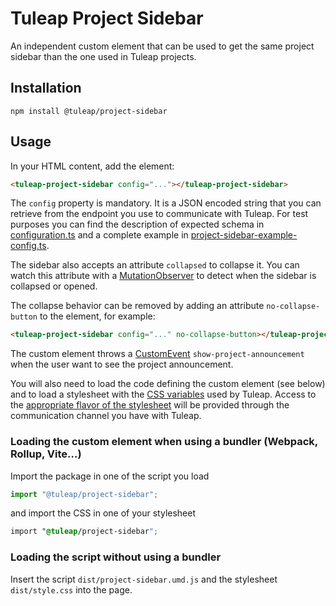 # Tuleap Project Sidebar

An independent custom element that can be used to get the same project sidebar than the one used in Tuleap projects.

## Installation

```
npm install @tuleap/project-sidebar
```

## Usage

In your HTML content, add the element:

```html
<tuleap-project-sidebar config="..."></tuleap-project-sidebar>
```

The `config` property is mandatory. It is a JSON encoded string that you can retrieve from the endpoint you use to
communicate with Tuleap. For test purposes you can find the description of expected schema in
[configuration.ts](https://tuleap.net/plugins/git/tuleap/tuleap/stable?a=blob&hb=refs%2Fheads%2Fmaster&f=src%2Fscripts%2Flib%2Fproject-sidebar-internal%2Fsrc%2Fconfiguration.ts)
and a complete example in
[project-sidebar-example-config.ts](https://tuleap.net/plugins/git/tuleap/tuleap/stable?a=blob&hb=refs%2Fheads%2Fmaster&f=src%2Fscripts%2Flib%2Fproject-sidebar-internal%2Fsrc%2Fproject-sidebar-example-config.ts).

The sidebar also accepts an attribute `collapsed` to collapse it. You can watch this attribute with a
[MutationObserver](https://developer.mozilla.org/en-US/docs/Web/API/MutationObserver) to detect when the sidebar is
collapsed or opened.

The collapse behavior can be removed by adding an attribute `no-collapse-button` to the element, for example:
```html
<tuleap-project-sidebar config="..." no-collapse-button></tuleap-project-sidebar>
```

The custom element throws a [CustomEvent](https://developer.mozilla.org/en-US/docs/Web/API/CustomEvent/CustomEvent)
`show-project-announcement` when the user want to see the project announcement.

You will also need to load the code defining the custom element (see below) and to load a stylesheet with the [CSS
variables](https://developer.mozilla.org/en-US/docs/Web/CSS/Using_CSS_custom_properties) used by Tuleap. Access to the
[appropriate flavor of the stylesheet](https://tuleap.net/plugins/git/tuleap/tuleap/stable?a=blob&hb=refs%2Fheads%2Fmaster&f=src%2Fthemes%2Ftlp%2Fsrc%2Fscss%2Fcomponents%2F_css-var-root.scss)
will be provided through the communication channel you have with Tuleap.

### Loading the custom element when using a bundler (Webpack, Rollup, Vite…)

Import the package in one of the script you load

```js
import "@tuleap/project-sidebar";
```

and import the CSS in one of your stylesheet
```css
import "@tuleap/project-sidebar";
```

### Loading the script without using a bundler

Insert the script `dist/project-sidebar.umd.js` and the stylesheet `dist/style.css` into the page.